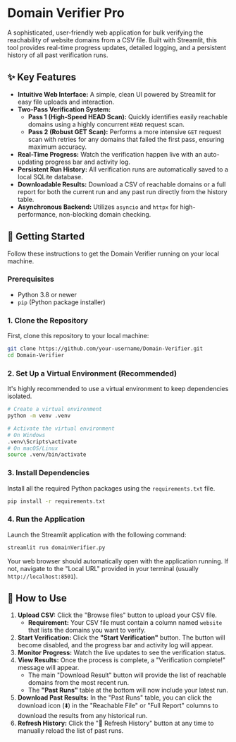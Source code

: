 # Domain Verifier Pro

A sophisticated, user-friendly web application for bulk verifying the reachability of website domains from a CSV file. Built with Streamlit, this tool provides real-time progress updates, detailed logging, and a persistent history of all past verification runs.

## ✨ Key Features

- **Intuitive Web Interface:** A simple, clean UI powered by Streamlit for easy file uploads and interaction.
- **Two-Pass Verification System:**
  - **Pass 1 (High-Speed HEAD Scan):** Quickly identifies easily reachable domains using a highly concurrent `HEAD` request scan.
  - **Pass 2 (Robust GET Scan):** Performs a more intensive `GET` request scan with retries for any domains that failed the first pass, ensuring maximum accuracy.
- **Real-Time Progress:** Watch the verification happen live with an auto-updating progress bar and activity log.
- **Persistent Run History:** All verification runs are automatically saved to a local SQLite database.
- **Downloadable Results:** Download a CSV of reachable domains or a full report for both the current run and any past run directly from the history table.
- **Asynchronous Backend:** Utilizes `asyncio` and `httpx` for high-performance, non-blocking domain checking.

## 🚀 Getting Started

Follow these instructions to get the Domain Verifier running on your local machine.

### Prerequisites

- Python 3.8 or newer
- `pip` (Python package installer)

### 1. Clone the Repository

First, clone this repository to your local machine:

```bash
git clone https://github.com/your-username/Domain-Verifier.git
cd Domain-Verifier
```

### 2. Set Up a Virtual Environment (Recommended)

It's highly recommended to use a virtual environment to keep dependencies isolated.

```bash
# Create a virtual environment
python -m venv .venv

# Activate the virtual environment
# On Windows
.venv\Scripts\activate
# On macOS/Linux
source .venv/bin/activate
```

### 3. Install Dependencies

Install all the required Python packages using the `requirements.txt` file.

```bash
pip install -r requirements.txt
```

### 4. Run the Application

Launch the Streamlit application with the following command:

```bash
streamlit run domainVerifier.py
```

Your web browser should automatically open with the application running. If not, navigate to the "Local URL" provided in your terminal (usually `http://localhost:8501`).

## 📖 How to Use

1.  **Upload CSV:** Click the "Browse files" button to upload your CSV file.
    - **Requirement:** Your CSV file must contain a column named `website` that lists the domains you want to verify.
2.  **Start Verification:** Click the **"Start Verification"** button. The button will become disabled, and the progress bar and activity log will appear.
3.  **Monitor Progress:** Watch the live updates to see the verification status.
4.  **View Results:** Once the process is complete, a "Verification complete!" message will appear.
    - The main "Download Result" button will provide the list of reachable domains from the most recent run.
    - The **"Past Runs"** table at the bottom will now include your latest run.
5.  **Download Past Results:** In the "Past Runs" table, you can click the download icon (⬇️) in the "Reachable File" or "Full Report" columns to download the results from any historical run.
6.  **Refresh History:** Click the "🔄 Refresh History" button at any time to manually reload the list of past runs.
